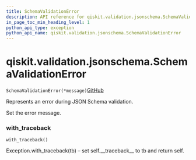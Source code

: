 ```yaml
---
title: SchemaValidationError
description: API reference for qiskit.validation.jsonschema.SchemaValidationError
in_page_toc_min_heading_level: 1
python_api_type: exception
python_api_name: qiskit.validation.jsonschema.SchemaValidationError
---
```


# qiskit.validation.jsonschema.SchemaValidationError

<span id="qiskit.validation.jsonschema.SchemaValidationError" />

`SchemaValidationError(*message)`[GitHub](https://github.com/qiskit/qiskit/tree/stable/0.18/qiskit/validation/jsonschema/exceptions.py "view source code")

Represents an error during JSON Schema validation.

Set the error message.

### with\_traceback

<span id="qiskit.validation.jsonschema.SchemaValidationError.with_traceback" />

`with_traceback()`

Exception.with\_traceback(tb) – set self.\_\_traceback\_\_ to tb and return self.

